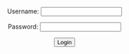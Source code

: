 <form method="POST" action="javascript:login_user()">
    <center>
        <p><label>
            Username:
            <input type="text" name="username" id="username" required>
        </label></p>
        <p><label>
            Password:
            <input type="password" name="password" id="password" required>
        </label></p>
        <p><button>Login</button></p>
        <p id="message"></p>
     </center>
</form>

<script>

        // URL for deployment
        var url = "https://taylorswifties.duckdns.org"
        // Comment out next line for local testing
        // url = "http://192.168.1.20:8731/"
        // Authenticate endpoint
        const login_url = url + '/api/users/login';

        function login_user(){

        // Set body to include login data
            const body = {
                username: document.getElementById("username").value,
                password: document.getElementById("password").value,
            };    

        // Set Headers to support cross origin
            const requestOptions = {
                method: 'POST',
                mode: 'cors',
                cache: 'no-cache', // *default, no-cache, reload, force-cache, only-if-cached
                // credentials: 'include', // include, *same-origin, omit
                body: JSON.stringify(body),
                headers: {
                    "content-type": "application/json",
                },
            };

        // Fetch JWT
            fetch(login_url, requestOptions)
            .then(response => {
                // trap error response from Web API
                if (response.status !== 200) {
                    const message = 'Login error: ' + response.status + " " + response.statusText;
                    document.getElementById("message").innerHTML = message;
                    localStorage.removeItem("username");
                    localStorage.removeItem("visitor");
                    return;
                }

                // Valid response will contain json data
                response.json().then(data => {
                    const message = 'Login success: ' + username: document.getElementById("username").value;
                    document.getElementById("message").innerHTML = message;
                    localStorage.setItem("username", data.username);
                    localStorage.setItem("visitor", data.name);
                })
            })
        }


</script>
